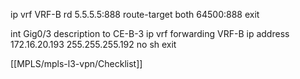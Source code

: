 
ip vrf VRF-B
rd 5.5.5.5:888
route-target both 64500:888
exit

int Gig0/3
description to CE-B-3
ip vrf forwarding VRF-B
ip address 172.16.20.193 255.255.255.192
no sh
exit

[[MPLS/mpls-l3-vpn/Checklist]]